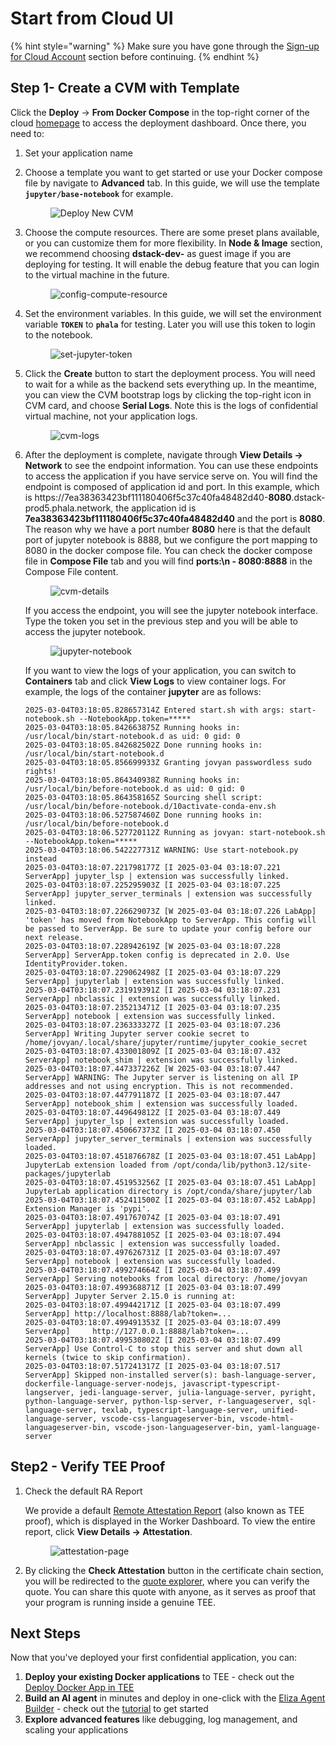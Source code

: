 # Start from Cloud UI

{% hint style="warning" %}
Make sure you have gone through the [Sign-up for Cloud Account](sign-up-for-cloud-account.md) section before continuing.
{% endhint %}

## Step 1- Create a CVM with Template

Click the **Deploy** -> **From Docker Compose** in the top-right corner of the cloud [homepage](https://cloud.phala.network/register?invite=PHALAWIKI) to access the deployment dashboard. Once there, you need to:

1. Set your application name
2.  Choose a template you want to get started or use your Docker compose file by navigate to **Advanced** tab. In this guide, we will use the template **`jupyter/base-notebook`** for example.

    <figure><img src="../../.gitbook/assets/cloud-deploy-new-cvm.png" alt="Deploy New CVM"><figcaption></figcaption></figure>
3.  Choose the compute resources. There are some preset plans available, or you can customize them for more flexibility. In **Node & Image** section, we recommend choosing **dstack-dev-** as guest image if you are deploying for testing. It will enable the debug feature that you can login to the virtual machine in the future.

    <figure><img src="../../.gitbook/assets/cloud-config-compute-resource.png" alt="config-compute-resource"><figcaption></figcaption></figure>
4.  Set the environment variables. In this guide, we will set the environment variable **`TOKEN`** to **`phala`** for testing. Later you will use this token to login to the notebook.

    <figure><img src="../../.gitbook/assets/cloud-set-jupyter-token.png" alt="set-jupyter-token"><figcaption></figcaption></figure>
5.  Click the **Create** button to start the deployment process. You will need to wait for a while as the backend sets everything up. In the meantime, you can view the CVM bootstrap logs by clicking the top-right icon in CVM card, and choose **Serial Logs**. Note this is the logs of confidential virtual machine, not your application logs.

    <figure><img src="../../.gitbook/assets/cloud-cvm-logs.png" alt="cvm-logs"><figcaption></figcaption></figure>
6.  After the deployment is complete, navigate through **View Details → Network** to see the endpoint information. You can use these endpoints to access the application if you have service serve on. You will find the endpoint is composed of application id and port. In this example, which is https://7ea38363423bf111180406f5c37c40fa48482d40-**8080**.dstack-prod5.phala.network, the application id is **7ea38363423bf111180406f5c37c40fa48482d40** and the port is **8080**. The reason why we have a port number **8080** here is that the default port of jupyter notebook is 8888, but we configure the port mapping to 8080 in the docker compose file. You can check the docker compose file in **Compose File** tab and you will find **ports:\n - 8080:8888** in the Compose File content.

    <figure><img src="../../.gitbook/assets/cloud-cvm-details.png" alt="cvm-details"><figcaption></figcaption></figure>

    If you access the endpoint, you will see the jupyter notebook interface. Type the token you set in the previous step and you will be able to access the jupyter notebook.

    <figure><img src="../../.gitbook/assets/cloud-jupyter-notebook.png" alt="jupyter-notebook"><figcaption></figcaption></figure>

    If you want to view the logs of your application, you can switch to **Containers** tab and click **View Logs** to view container logs. For example, the logs of the container **jupyter** are as follows:

    ```
    2025-03-04T03:18:05.828657314Z Entered start.sh with args: start-notebook.sh --NotebookApp.token=*****
    2025-03-04T03:18:05.842663875Z Running hooks in: /usr/local/bin/start-notebook.d as uid: 0 gid: 0
    2025-03-04T03:18:05.842682502Z Done running hooks in: /usr/local/bin/start-notebook.d
    2025-03-04T03:18:05.856699933Z Granting jovyan passwordless sudo rights!
    2025-03-04T03:18:05.864340938Z Running hooks in: /usr/local/bin/before-notebook.d as uid: 0 gid: 0
    2025-03-04T03:18:05.864358165Z Sourcing shell script: /usr/local/bin/before-notebook.d/10activate-conda-env.sh
    2025-03-04T03:18:06.527587460Z Done running hooks in: /usr/local/bin/before-notebook.d
    2025-03-04T03:18:06.527720112Z Running as jovyan: start-notebook.sh --NotebookApp.token=*****
    2025-03-04T03:18:06.542227731Z WARNING: Use start-notebook.py instead
    2025-03-04T03:18:07.221798177Z [I 2025-03-04 03:18:07.221 ServerApp] jupyter_lsp | extension was successfully linked.
    2025-03-04T03:18:07.225295903Z [I 2025-03-04 03:18:07.225 ServerApp] jupyter_server_terminals | extension was successfully linked.
    2025-03-04T03:18:07.226629073Z [W 2025-03-04 03:18:07.226 LabApp] 'token' has moved from NotebookApp to ServerApp. This config will be passed to ServerApp. Be sure to update your config before our next release.
    2025-03-04T03:18:07.228942619Z [W 2025-03-04 03:18:07.228 ServerApp] ServerApp.token config is deprecated in 2.0. Use IdentityProvider.token.
    2025-03-04T03:18:07.229062498Z [I 2025-03-04 03:18:07.229 ServerApp] jupyterlab | extension was successfully linked.
    2025-03-04T03:18:07.231919391Z [I 2025-03-04 03:18:07.231 ServerApp] nbclassic | extension was successfully linked.
    2025-03-04T03:18:07.235213471Z [I 2025-03-04 03:18:07.235 ServerApp] notebook | extension was successfully linked.
    2025-03-04T03:18:07.236333327Z [I 2025-03-04 03:18:07.236 ServerApp] Writing Jupyter server cookie secret to /home/jovyan/.local/share/jupyter/runtime/jupyter_cookie_secret
    2025-03-04T03:18:07.433001809Z [I 2025-03-04 03:18:07.432 ServerApp] notebook_shim | extension was successfully linked.
    2025-03-04T03:18:07.447337226Z [W 2025-03-04 03:18:07.447 ServerApp] WARNING: The Jupyter server is listening on all IP addresses and not using encryption. This is not recommended.
    2025-03-04T03:18:07.447791187Z [I 2025-03-04 03:18:07.447 ServerApp] notebook_shim | extension was successfully loaded.
    2025-03-04T03:18:07.449649812Z [I 2025-03-04 03:18:07.449 ServerApp] jupyter_lsp | extension was successfully loaded.
    2025-03-04T03:18:07.450667373Z [I 2025-03-04 03:18:07.450 ServerApp] jupyter_server_terminals | extension was successfully loaded.
    2025-03-04T03:18:07.451876678Z [I 2025-03-04 03:18:07.451 LabApp] JupyterLab extension loaded from /opt/conda/lib/python3.12/site-packages/jupyterlab
    2025-03-04T03:18:07.451953256Z [I 2025-03-04 03:18:07.451 LabApp] JupyterLab application directory is /opt/conda/share/jupyter/lab
    2025-03-04T03:18:07.452411500Z [I 2025-03-04 03:18:07.452 LabApp] Extension Manager is 'pypi'.
    2025-03-04T03:18:07.491767074Z [I 2025-03-04 03:18:07.491 ServerApp] jupyterlab | extension was successfully loaded.
    2025-03-04T03:18:07.494788105Z [I 2025-03-04 03:18:07.494 ServerApp] nbclassic | extension was successfully loaded.
    2025-03-04T03:18:07.497626731Z [I 2025-03-04 03:18:07.497 ServerApp] notebook | extension was successfully loaded.
    2025-03-04T03:18:07.499274664Z [I 2025-03-04 03:18:07.499 ServerApp] Serving notebooks from local directory: /home/jovyan
    2025-03-04T03:18:07.499368871Z [I 2025-03-04 03:18:07.499 ServerApp] Jupyter Server 2.15.0 is running at:
    2025-03-04T03:18:07.499442171Z [I 2025-03-04 03:18:07.499 ServerApp] http://localhost:8888/lab?token=...
    2025-03-04T03:18:07.499491353Z [I 2025-03-04 03:18:07.499 ServerApp]     http://127.0.0.1:8888/lab?token=...
    2025-03-04T03:18:07.499530802Z [I 2025-03-04 03:18:07.499 ServerApp] Use Control-C to stop this server and shut down all kernels (twice to skip confirmation).
    2025-03-04T03:18:07.517241317Z [I 2025-03-04 03:18:07.517 ServerApp] Skipped non-installed server(s): bash-language-server, dockerfile-language-server-nodejs, javascript-typescript-langserver, jedi-language-server, julia-language-server, pyright, python-language-server, python-lsp-server, r-languageserver, sql-language-server, texlab, typescript-language-server, unified-language-server, vscode-css-languageserver-bin, vscode-html-languageserver-bin, vscode-json-languageserver-bin, yaml-language-server
    ```

## Step2 - Verify TEE Proof

1.  Check the default RA Report

    We provide a default [Remote Attestation Report](https://sgx101.gitbook.io/sgx101/sgx-bootstrap/attestation#remote-attestation-primitives) (also known as TEE proof), which is displayed in the Worker Dashboard. To view the entire report, click **View Details → Attestation**.

    <figure><img src="../../.gitbook/assets/cloud-attestation-page.png" alt="attestation-page"><figcaption></figcaption></figure>
2. By clicking the **Check Attestation** button in the certificate chain section, you will be redirected to the [quote explorer](https://proof.t16z.com/), where you can verify the quote. You can share this quote with anyone, as it serves as proof that your program is running inside a genuine TEE.

## Next Steps

Now that you've deployed your first confidential application, you can:

1. **Deploy your existing Docker applications** to TEE - check out the [Deploy Docker App in TEE](../../phala-cloud/migration/)
2. **Build an AI agent** in minutes and deploy in one-click with the [Eliza Agent Builder](https://cloud.phala.network/eliza) - check out the [tutorial](https://phala.network/posts/guide-to-exploring-the-phala-cloud-agent-builder) to get started
3. **Explore advanced features** like debugging, log management, and scaling your applications
